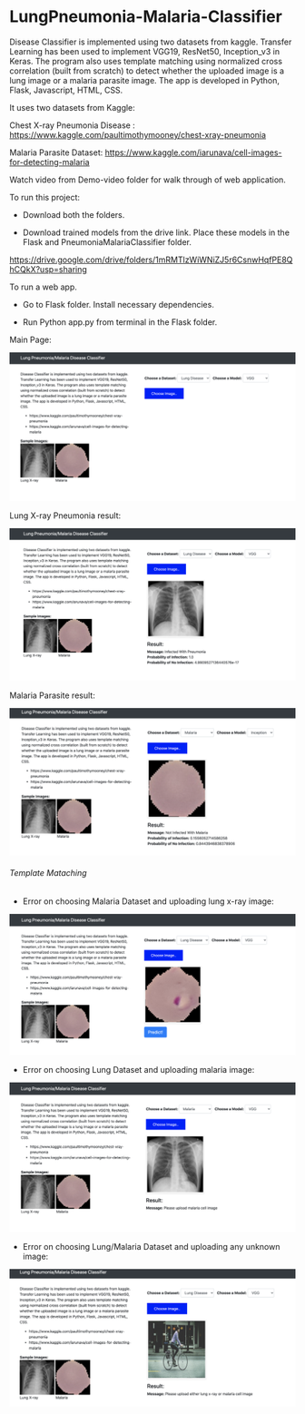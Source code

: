 # LungPneumonia-Malaria-Classifier

Disease Classifier is implemented using two datasets from kaggle.
Transfer Learning has been used to implement VGG19, ResNet50, Inception_v3 in Keras.
The program also uses template matching using normalized cross correlation (built from scratch)
to detect whether the uploaded image is a lung image or a malaria parasite image.
The app is developed in Python, Flask, Javascript, HTML, CSS.

It uses two datasets from Kaggle:

Chest X-ray Pneumonia Disease : https://www.kaggle.com/paultimothymooney/chest-xray-pneumonia 

Malaria Parasite Dataset: https://www.kaggle.com/iarunava/cell-images-for-detecting-malaria

Watch video from Demo-video folder for walk through of web application.

To run this project:

- Download both the folders.

- Download trained models from the drive link. Place these models in the Flask and PneumoniaMalariaClassifier folder.

https://drive.google.com/drive/folders/1mRMTlzWiWNiZJ5r6CsnwHqfPE8QhCQkX?usp=sharing

To run a web app.

- Go to Flask folder. Install necessary dependencies.

- Run Python app.py from terminal in the Flask folder.

Main Page:

![alt text](https://github.com/aadlakha12/LungPneumonia-Malaria-Classifier/blob/master/Images/Main-Landing.png?raw=true)

Lung X-ray Pneumonia result:

![alt text](https://github.com/aadlakha12/LungPneumonia-Malaria-Classifier/blob/master/Images/Pneumonia.png?raw=true)

Malaria Parasite result:

![alt text](https://github.com/aadlakha12/LungPneumonia-Malaria-Classifier/blob/master/Images/Malaria.png?raw=true)

###### Template Mataching

- Error on choosing Malaria Dataset and uploading lung x-ray image:

![alt text](https://github.com/aadlakha12/LungPneumonia-Malaria-Classifier/blob/master/Images/Error_lung.png?raw=true)

- Error on choosing Lung Dataset and uploading malaria image:

![alt text](https://github.com/aadlakha12/LungPneumonia-Malaria-Classifier/blob/master/Images/Error_malaria.png?raw=true)

- Error on choosing Lung/Malaria Dataset and uploading any unknown image:

![alt text](https://github.com/aadlakha12/LungPneumonia-Malaria-Classifier/blob/master/Images/Error_unknown.png?raw=true)



